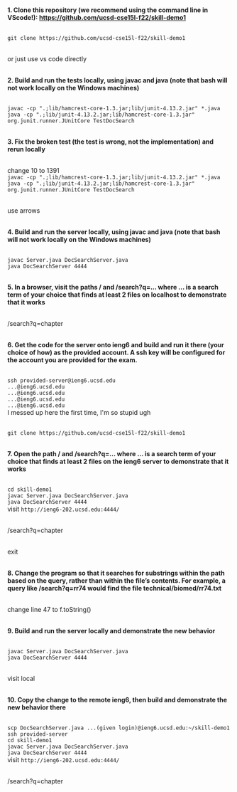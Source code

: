 <br>**1. Clone this repository (we recommend using the command line in VScode!): https://github.com/ucsd-cse15l-f22/skill-demo1**

<br>`git clone https://github.com/ucsd-cse15l-f22/skill-demo1`

<br> or just use vs code directly

<br>**2. Build and run the tests locally, using javac and java (note that bash will not work locally on the Windows machines)**

<br>`javac -cp ".;lib/hamcrest-core-1.3.jar;lib/junit-4.13.2.jar" *.java`
<br>`java -cp ".;lib/junit-4.13.2.jar;lib/hamcrest-core-1.3.jar" org.junit.runner.JUnitCore TestDocSearch`

<br>**3. Fix the broken test (the test is wrong, not the implementation) and rerun locally**

<br>change 10 to 1391
<br>`javac -cp ".;lib/hamcrest-core-1.3.jar;lib/junit-4.13.2.jar" *.java`
<br>`java -cp ".;lib/junit-4.13.2.jar;lib/hamcrest-core-1.3.jar" org.junit.runner.JUnitCore TestDocSearch`

<br>use arrows

<br>**4. Build and run the server locally, using javac and java (note that bash will not work locally on the Windows machines)**

<br>`javac Server.java DocSearchServer.java`
<br>`java DocSearchServer 4444`

<br>**5. In a browser, visit the paths / and /search?q=... where ... is a search term of your choice that finds at least 2 files on localhost to demonstrate that it works**

<br>/search?q=chapter


<br>**6. Get the code for the server onto ieng6 and build and run it there (your choice of how) as the provided account. A ssh key will be configured for the account you are provided for the exam.**

<br>`ssh provided-server@ieng6.ucsd.edu`
<br>`...@ieng6.ucsd.edu`
<br>`...@ieng6.ucsd.edu`
<br>`...@ieng6.ucsd.edu`
<br>`...@ieng6.ucsd.edu`
<br>I messed up here the first time, I'm so stupid ugh

<br>`git clone https://github.com/ucsd-cse15l-f22/skill-demo1`

<br>**7. Open the path / and /search?q=... where ... is a search term of your choice that finds at least 2 files on the ieng6 server to demonstrate that it works**

<br>`cd skill-demo1`
<br>`javac Server.java DocSearchServer.java`
<br>`java DocSearchServer 4444`
<br>visit `http://ieng6-202.ucsd.edu:4444/`

<br>/search?q=chapter

<br>exit

<br>**8. Change the program so that it searches for substrings within the path based on the query, rather than within the file’s contents. For example, a query like /search?q=rr74 would find the file technical/biomed/rr74.txt**

<br>change line 47 to f.toString()

<br>**9. Build and run the server locally and demonstrate the new behavior**

<br>`javac Server.java DocSearchServer.java`
<br>`java DocSearchServer 4444`

<br>visit local

<br>**10. Copy the change to the remote ieng6, then build and demonstrate the new behavior there**

<br>`scp DocSearchServer.java ...(given login)@ieng6.ucsd.edu:~/skill-demo1`
<br>`ssh provided-server`
<br>`cd skill-demo1`
<br>`javac Server.java DocSearchServer.java`
<br>`java DocSearchServer 4444`
<br>visit `http://ieng6-202.ucsd.edu:4444/`

<br>/search?q=chapter
